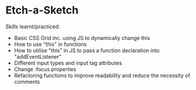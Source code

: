 # Etch-a-Sketch

Skills learnt/practiced:
- Basic CSS Grid inc. using JS to dynamically change this
- How to use "this" in functions
- How to utilise "this" in JS to pass a function declaration into "addEventListener"
- Different input types and input tag attributes
- Change :focus properties
- Refactoring functions to improve readability and reduce the necessity of comments